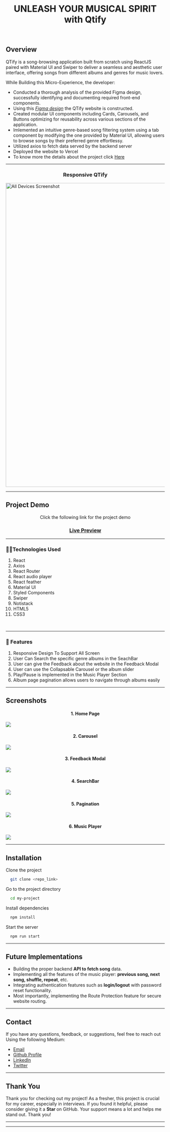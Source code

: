 <h1 align="center">UNLEASH YOUR MUSICAL SPIRIT with <strong>Qtify</strong></h1>
<br />
<div>
      <h2>Overview</h2>
      <p>
        QTify is a song-browsing application built from scratch using ReactJS paired with Material UI and Swiper to deliver a seamless and aesthetic user interface, offering songs from different albums and genres for music lovers.
      </p>
      <p>While Building this Micro-Experience, the developer:</p>
      <ul>
        <li>
          Conducted a thorough analysis of the provided Figma design, successfully identifying and documenting required front-end components.
        </li>
        <li>Using this <i><a href="https://www.figma.com/file/tuCV26ozM1R75Ze6ShZxKs/Qtify?type=design&node-id=0-1&mode=design"> Figma design</a></i> the QTify website is constructed.</li>
        <li>
          Created modular UI components including Cards, Carousels, and Buttons optimizing for reusability across various sections of the application.
        </li>
        <li>
          Imlemented an intuitive genre-based song filtering system using a tab component by modifying the one provided by Material UI, allowing users to browse songs by their preferred genre effortlessy.
        </li>
        <li>Utilized axios to fetch data served by the backend server</li>
        <li>Deployed the website to Vercel</li>
        <li>To know more the details about the project click <a href="https://www.crio.do/learn/portfolio/rajkhairnar1499/ME_QTIFY/">Here</a></li>
      </ul>
    </div>

<hr />
    <div>
        <h3 align="center" >Responsive QTify</h3>
        <img src="./screenshots/All Devices.png" alt="All Devices Screenshot" style="width: 100vw; height: auto;"/>
    </div>

<hr>

<h2>Project Demo</h2>
<div align="center">
      <p>Click the following link for the project demo</p>
      <h3>
        <a href="https://l-square-q-tify-rajkhairnar1499-crio.vercel.app/">Live Preview</a>
      </h3>
      <hr />
</div>


<h3>👨‍💻Technologies Used</h3>

1. React
2. Axios
3. React Router
4. React audio player
5. React feather
6. Material UI
7. Styled Components
8. Swiper
9. Notistack
10. HTML5
11. CSS3


<br />

<hr />
    <div>
      <h3>🚀 Features</h3>
      <ol>
        <li>Responsive Design To Support All Screen</li>
        <li>User Can Search the specific genre albums in the SeachBar</li>
        <li>User can give the Feedback about the website in the Feedback Modal</li>
        <li>User can use the Collapsable Carousel or the album slider</li>
        <li>Play/Pause is implemented in the Music Player Section</li>
        <li>Album page pagination allows users to navigate through albums easily</li>
      </ol>
    </div>

<hr />

<h2>Screenshots</h2>

<h4 align="center">1. Home Page</h4>
<img src="./screenshots/Home Page.png"/>
<h4 align="center">2. Carousel</h4>
    <img
      src="./screenshots/Carousel.png"
    />

<h4 align="center">3. Feedback Modal</h4>
    <img
      src="./screenshots/FeedBack Modal.png"
    />

<h4 align="center">4. SearchBar</h4>
    <img
      src="./screenshots/Search Bar.png"
    />
<h4 align="center">5. Pagination</h4>
    <img
      src="./screenshots/Pagination.png"
    />
<h4 align="center">6. Music Player</h4>
    <img
      src="./screenshots/Music Player.png"
    />

<hr />

<h2>Installation</h2>

Clone the project

```bash
  git clone <repo_link>
```

Go to the project directory

```bash
  cd my-project
```

Install dependencies

```bash
  npm install
```

Start the server

```bash
  npm run start
```

<hr />

<h2>Future Implementations</h2>

- Building the proper backend **API to fetch song** data.
- Implementing all the features of the music player: **previous song, next song, shuffle, repeat**, etc.
- Integrating authentication features such as **login/logout** with password reset functionality.
- Most importantly, implementing the Route Protection feature for secure website routing.

<hr>

<h2>Contact</h2>

If you have any questions, feedback, or suggestions, feel free to reach out Using the following Medium:
- [Email](shimpishubham4@gmail.com)
- [Github Profile](https://github.com/Rajkhairnar1499)
- [LinkedIn](https://www.linkedin.com/in/shubham-shimpi-884b821a2/)
- [Twitter](https://twitter.com/ShubhamShimpi24)

<hr />

<h2>Thank You</h2>

<p>Thank you for checking out my project! As a fresher, this project is crucial for my career, especially in interviews. If you found it helpful, please consider giving it a <strong>Star
</strong> on GitHub. Your support means a lot and helps me stand out. Thank you!</p>

<hr />
<hr />
